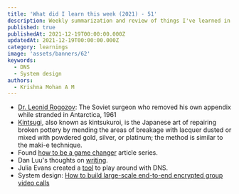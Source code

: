 ```yaml
---
title: 'What did I learn this week (2021) - 51'
description: Weekly summarization and review of things I've learned in the third week of December 2021 
published: true
publishedAt: 2021-12-19T00:00:00.000Z
updatedAt: 2021-12-19T00:00:00.000Z
category: learnings
image: 'assets/banners/62'
keywords: 
  - DNS
  - System design
authors:
  - Krishna Mohan A M
---
```


- [Dr. Leonid Rogozov](https://rarehistoricalphotos.com/leonid-rogozov-appendix-1961/): The Soviet surgeon who removed his own appendix while stranded in Antarctica, 1961
- [Kintsugi](https://traditionalkyoto.com/culture/kintsugi/), also known as kintsukuroi, is the Japanese art of repairing broken pottery by mending the areas of breakage with lacquer dusted or mixed with powdered gold, silver, or platinum; the method is similar to the maki-e technique.
- Found [how to be a game changer](https://dimitarsimeonov.com/2021/10/25/how-to-be-a-game-changer-intro) article series.
- Dan Luu's thoughts on [writing](https://danluu.com/writing-non-advice/).
- Julia Evans created a [tool](https://jvns.ca/blog/2021/12/15/mess-with-dns/) to play around with DNS.
- System design: [How to build large-scale end-to-end encrypted group video calls](https://signal.org/blog/how-to-build-encrypted-group-calls/)